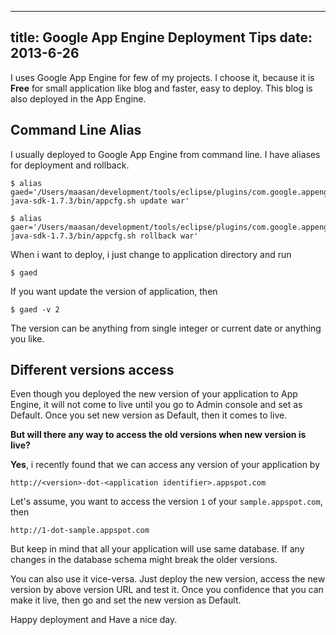 ----
title: Google App Engine Deployment Tips
date:   2013-6-26
----

I uses Google App Engine for few of my projects. I choose it, because it is **Free** for small application like blog and faster, easy to deploy. This blog is also deployed in the App Engine.

## Command Line Alias

I usually deployed to Google App Engine from command line. I have aliases for deployment and rollback.

    $ alias gaed='/Users/maasan/development/tools/eclipse/plugins/com.google.appengine.eclipse.sdkbundle_1.7.3/appengine-java-sdk-1.7.3/bin/appcfg.sh update war'

    $ alias gaer='/Users/maasan/development/tools/eclipse/plugins/com.google.appengine.eclipse.sdkbundle_1.7.3/appengine-java-sdk-1.7.3/bin/appcfg.sh rollback war'

When i want to deploy, i just change to application directory and run

    $ gaed

If you want update the version of application, then

    $ gaed -v 2

The version can be anything from single integer or current date or anything you like.

## Different versions access

Even though you deployed the new version of your application to App Engine, it will not come to live until you go to Admin console and set as Default.
Once you set new version as Default, then it comes to live.

**But will there any way to access the old versions when new version is live?**

**Yes**, i recently found that we can access any version of your application by

    http://<version>-dot-<application identifier>.appspot.com

Let's assume, you want to access the version `1` of your `sample.appspot.com`, then

    http://1-dot-sample.appspot.com

But keep in mind that all your application will use same database. If any changes in the database schema might break the older versions.

You can also use it vice-versa. Just deploy the new version, access the new version by above version URL and test it. Once you confidence that you can make it live, then go and set the new version as Default.

Happy deployment and Have a nice day.


